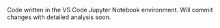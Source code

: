 Code written in the VS Code Jupyter Notebook environment.
Will commit changes with detailed analysis soon.
